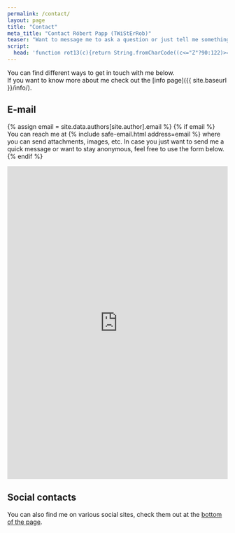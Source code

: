 ```yaml
---
permalink: /contact/
layout: page
title: "Contact"
meta_title: "Contact Róbert Papp (TWiStErRob)"
teaser: "Want to message me to ask a question or just tell me something?"
script:
  head: 'function rot13(c){return String.fromCharCode((c<="Z"?90:122)>=(c=c.charCodeAt(0)+13)?c:c-26)}'
---
```

You can find different ways to get in touch with me below.  
If you want to know more about me check out the [info page]({{ site.baseurl }}/info/).

## E-mail

{% assign email = site.data.authors[site.author].email %}
{% if email %}
You can reach me at {% include safe-email.html address=email %} where you can send attachments, images, etc. In case you just want to send me a quick message or want to stay anonymous, feel free to use the form below.
{% endif %}

<iframe src="https://docs.google.com/forms/d/1cG89BafxKwdxv9kzS-C_MjZfte0Ldlz37vr0m2U77jA/viewform?embedded=true"
	 width="100%" height="715" frameborder="0" marginwidth="0" marginheight="0" scrolling="no">Loading...</iframe>

## Social contacts

You can also find me on various social sites, check them out at the [bottom of the page](#subfooter).

